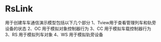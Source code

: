 # RsLink
用于创建车车通信演示模型包括以下几个部分
1、Tview用于查看管理列车和轨旁设备的状态
2、OC 用于模拟对象控制器行为
3、CC 用于模拟车载控制器行为
3、RS 用于模拟列车对象
4、WS 用于模拟轨旁设备
